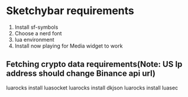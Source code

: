 # Sketchybar requirements

1. Install sf-symbols
2. Choose a nerd font
3. lua environment
4. Install now playing for Media widget to work

## Fetching crypto data requirements(Note: US Ip address should change Binance api url)

luarocks install luasocket
luarocks install dkjson
luarocks install luasec
